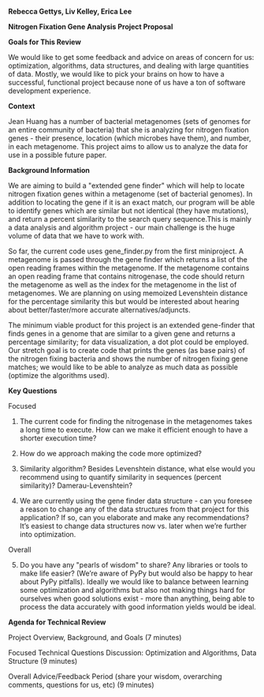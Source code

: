 **Rebecca Gettys, Liv Kelley, Erica Lee**

**Nitrogen Fixation Gene Analysis Project Proposal**

**Goals for This Review**

We would like to get some feedback and advice on areas of concern for us: optimization, algorithms, data structures, and dealing with large quantities of data. Mostly, we would like to pick your brains on how to have a successful, functional project because none of us have a ton of software development experience.

**Context**

Jean Huang has a number of bacterial metagenomes (sets of genomes for an entire community of bacteria) that she is analyzing for nitrogen fixation genes - their presence, location (which microbes have them), and number, in each metagenome. This project aims to allow us to analyze the data for use in a possible future paper. 

**Background Information**

We are aiming to build a "extended gene finder" which will help to locate nitrogen fixation genes within a metagenome (set of bacterial genomes). In addition to locating the gene if it is an exact match, our program will be able to identify genes which are similar but not identical (they have mutations), and return a percent similarity to the search query sequence.This is mainly a data analysis and algorithm project - our main challenge is the huge volume of data that we have to work with. 

So far, the current code uses gene_finder.py from the first miniproject. A metagenome is passed through the gene finder which returns a list of the open reading frames within the metagenome. If the metagenome contains an open reading frame that contains nitrogenase, the code should return the metagenome as well as the index for the metagenome in the list of metagenomes.  We are planning on using memoized Levenshtein distance for the percentage similarity this but would be interested about hearing about better/faster/more accurate alternatives/adjuncts.

The minimum viable product for this project is an extended gene-finder that finds genes in a genome that are similar to a given gene and returns a percentage similarity; for data visualization, a dot plot could be employed. Our stretch goal is to create code that prints the genes (as base pairs) of the nitrogen fixing bacteria and shows the number of nitrogen fixing gene matches; we would like to be able to analyze as much data as possible (optimize the algorithms used).

**Key Questions**

Focused

1. The current code for finding the nitrogenase in the metagenomes takes a long time to execute. How can we make it efficient enough to have a shorter execution time?

2. How do we approach making the code more optimized?

3. Similarity algorithm? Besides Levenshtein distance, what else would you recommend using to quantify similarity in sequences (percent similarity)? Damerau-Levenshtein?

4. We are currently using the gene finder data structure - can you foresee a reason to change any of the data structures from that project for this application? If so, can you elaborate and make any recommendations? It’s easiest to change data structures now vs. later when we’re further into optimization.

Overall

5. Do you have any "pearls of wisdom" to share? Any libraries or tools to make life easier? (We’re aware of PyPy but would also be happy to hear about PyPy pitfalls). Ideally we would like to balance between learning some optimization and algorithms but also not making things hard for ourselves when good solutions exist - more than anything, being able to process the data accurately with good information yields would be ideal.

**Agenda for Technical Review**

Project Overview, Background, and Goals (7 minutes)

Focused Technical Questions Discussion: Optimization and Algorithms, Data Structure (9 minutes)		

Overall Advice/Feedback Period (share your wisdom, overarching comments, questions for us, etc) (9 minutes)

